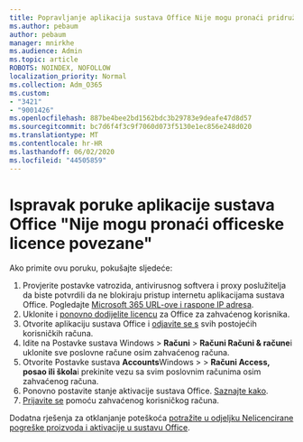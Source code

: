 ```yaml
---
title: Popravljanje aplikacija sustava Office Nije mogu pronaći pridruženu poruku s licencama za Office
ms.author: pebaum
author: pebaum
manager: mnirkhe
ms.audience: Admin
ms.topic: article
ROBOTS: NOINDEX, NOFOLLOW
localization_priority: Normal
ms.collection: Adm_O365
ms.custom:
- "3421"
- "9001426"
ms.openlocfilehash: 887be4bee2bd1562bdc3b29783e9deafe47d8d57
ms.sourcegitcommit: bc7d6f4f3c9f7060d073f5130e1ec856e248d020
ms.translationtype: MT
ms.contentlocale: hr-HR
ms.lasthandoff: 06/02/2020
ms.locfileid: "44505859"
---
```

# <a name="fixing-the-office-apps-couldnt-find-office-licenses-associated-message"></a>Ispravak poruke aplikacije sustava Office "Nije mogu pronaći officeske licence povezane"

Ako primite ovu poruku, pokušajte sljedeće:

1. Provjerite postavke vatrozida, antivirusnog softvera i proxy poslužitelja da biste potvrdili da ne blokiraju pristup internetu aplikacijama sustava Office. Pogledajte [Microsoft 365 URL-ove i raspone IP adresa](https://docs.microsoft.com/office365/enterprise/urls-and-ip-address-ranges).
2. Uklonite i [ponovno dodijelite licencu](https://docs.microsoft.com/microsoft-365/admin/manage/assign-licenses-to-users) za Office za zahvaćenog korisnika. 
3. Otvorite aplikaciju sustava Office i [odjavite se s](https://support.office.com/article/5a20dc11-47e9-4b6f-945d-478cb6d92071) svih postojećih korisničkih računa.
4. Idite na Postavke sustava Windows > **Računi**  >  **Računi Računi & račune**i uklonite sve poslovne račune osim zahvaćenog računa.
5. Otvorite Postavke sustava **Accounts**Windows >  >  **Računi Access, posao ili škola**i prekinite vezu sa svim poslovnim računima osim zahvaćenog računa.
6. Ponovno postavite stanje aktivacije sustava Office. [Saznajte kako](https://docs.microsoft.com/office365/troubleshoot/activation/reset-office-365-proplus-activation-state).
7. [Prijavite se](https://support.office.com/article/628ea040-f265-49de-b986-be09c3ebf8a9) pomoću zahvaćenog korisničkog računa.

Dodatna rješenja za otklanjanje poteškoća [potražite u odjeljku Nelicencirane pogreške proizvoda i aktivacije u sustavu Office](https://support.office.com/Article/0d23d3c0-c19c-4b2f-9845-5344fedc4380).